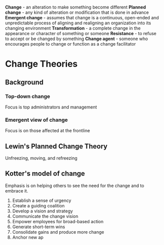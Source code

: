 **Change** - an alteration to make something become different
**Planned change** - any kind of alteration or modification that is done in advance
**Emergent change** - assumes that change is a continuous, open-ended and unpredictable process of aligning and realigning an organization into its changing environment
**Transformation** - a complete change in the appearance or character of something or someone
**Resistance** - to refuse to accept or be changed by something
**Change agent** - someone who encourages people to change or function as a change facilitator
# Change Theories
## Background
### Top-down change 
Focus is top administrators and management
### Emergent view of change
Focus is on those affected at the frontline
## Lewin's Planned Change Theory
Unfreezing, moving, and refreezing
## Kotter's model of change 
Emphasis is on helping others to see the need for the change and to embrace it. 
1. Establish a sense of urgency
2. Create a guiding coalition
3. Develop a vision and strategy
4. Communicate the change vision
5. Empower employees for broad-based action
6. Generate short-term wins
7. Consolidate gains and produce more change
8. Anchor new ap